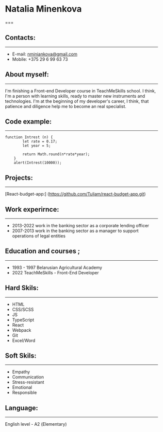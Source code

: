 # Natalia Minenkova

===

## Contacts:

---

- E-mail: nminiankova@gmail.com
- Mobile: +375 29 6 99 63 73

## About myself:

---

I'm finishing a Front-end Developer course in TeachMeSkills school. I think, I'm a person with learning skills, ready to master new instruments and technologies. I'm at the beginning of my developer's career, I think, that patience and diligence help me to become an real specialist.

## Code example:

---

```
function Intrest (n) {
        let rate = 0.17;
        let year = 5;

        return Math.round(n*rate*year);
    }
    alert(Intrest(10000));
```

## Projects:

---

[React-budget-app:] (https://github.com/Tuljam/react-budget-app.git)

## Work experirnce:

---

- 2013-2022 work in the banking sector as a corporate lending officer
- 2007-2013 work in the banking sector as a manager to support operations of legal entities

## Education and courses ;

---

- 1993 - 1997 Belarusian Agricultural Academy
- 2022 TeachMeSkills - Front-End Developer

## Hard Skils:

---

- HTML
- CSS/SCSS
- JS
- TypeScript
- React
- Webpack
- Git
- Excel/Word

## Soft Skils:

---

- Empathy
- Communication
- Stress-resistant
- Emotional
- Responsible

## Language:

---

English level - А2 (Elementary)

